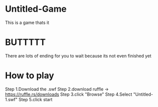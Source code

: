 # Untitled-Game
This is a game thats it

# BUTTTTT
There are lots of ending for you to wait because its not even finished yet

# How to play
Step 1.Download the .swf
Step 2.download ruffle -> https://ruffle.rs/downloads
Step 3.click "Browse"
Step 4.Select "Untitled-1.swf"
Step 5.click start
